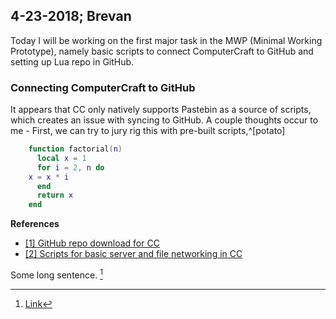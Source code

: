  4-23-2018; Brevan
 -
 
Today I will be working on the first major task in the MWP (Minimal Working Prototype), namely basic scripts to connect ComputerCraft to GitHub and setting up Lua repo in GitHub.

### Connecting ComputerCraft to GitHub
It appears that CC only natively supports Pastebin as a source of scripts, which creates an issue with syncing to GitHub. A couple thoughts occur to me - First, we can try to jury rig this with pre-built scripts,^[potato]
```lua
    function factorial(n)
	  local x = 1
	  for i = 2, n do
    x = x * i
	  end
	  return x
	end
```
**References**
- [[1] GitHub repo download for CC](http://www.computercraft.info/forums2/index.php?/topic/4072-github-repository-downloader/)
- [[2] Scripts for basic server and file networking in CC](https://github.com/lyqyd/ComputerCraft-LyqydNet)

Some long sentence. [^footnote]

[^footnote]: [Link](https://google.com)

<!--stackedit_data:
eyJoaXN0b3J5IjpbLTk2Nzc1NDM3MCwyMDM4MDMyNDAxLDM2Nj
c2NDg3NiwtMTAyMTg2NTg3NSwtMTExNjg1ODYyLC0yMDc0NTgx
OTU3XX0=
-->